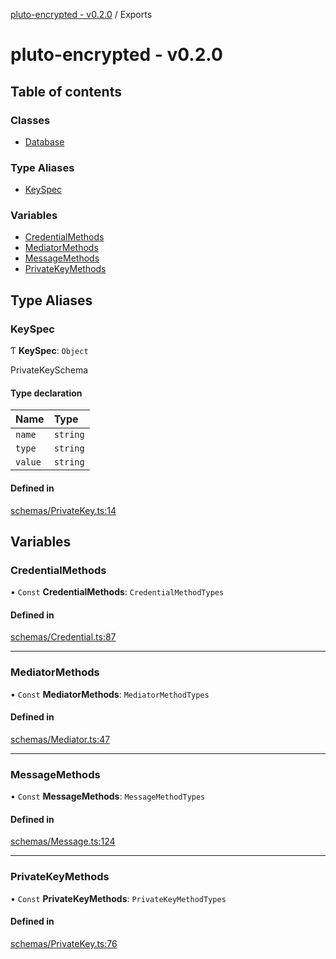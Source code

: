 [pluto-encrypted - v0.2.0](README.md) / Exports

# pluto-encrypted - v0.2.0

## Table of contents

### Classes

- [Database](classes/Database.md)

### Type Aliases

- [KeySpec](modules.md#keyspec)

### Variables

- [CredentialMethods](modules.md#credentialmethods)
- [MediatorMethods](modules.md#mediatormethods)
- [MessageMethods](modules.md#messagemethods)
- [PrivateKeyMethods](modules.md#privatekeymethods)

## Type Aliases

### KeySpec

Ƭ **KeySpec**: `Object`

PrivateKeySchema

#### Type declaration

| Name | Type |
| :------ | :------ |
| `name` | `string` |
| `type` | `string` |
| `value` | `string` |

#### Defined in

[schemas/PrivateKey.ts:14](https://github.com/elribonazo/pluto-encrypted/blob/211698f/packages/database/src/schemas/PrivateKey.ts#L14)

## Variables

### CredentialMethods

• `Const` **CredentialMethods**: `CredentialMethodTypes`

#### Defined in

[schemas/Credential.ts:87](https://github.com/elribonazo/pluto-encrypted/blob/211698f/packages/database/src/schemas/Credential.ts#L87)

___

### MediatorMethods

• `Const` **MediatorMethods**: `MediatorMethodTypes`

#### Defined in

[schemas/Mediator.ts:47](https://github.com/elribonazo/pluto-encrypted/blob/211698f/packages/database/src/schemas/Mediator.ts#L47)

___

### MessageMethods

• `Const` **MessageMethods**: `MessageMethodTypes`

#### Defined in

[schemas/Message.ts:124](https://github.com/elribonazo/pluto-encrypted/blob/211698f/packages/database/src/schemas/Message.ts#L124)

___

### PrivateKeyMethods

• `Const` **PrivateKeyMethods**: `PrivateKeyMethodTypes`

#### Defined in

[schemas/PrivateKey.ts:76](https://github.com/elribonazo/pluto-encrypted/blob/211698f/packages/database/src/schemas/PrivateKey.ts#L76)
